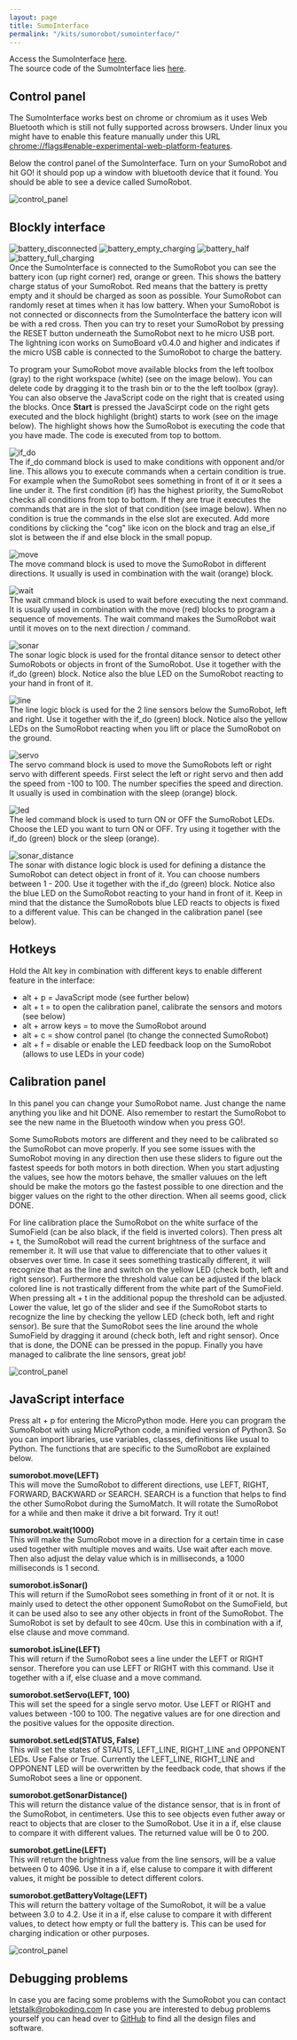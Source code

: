 ```yaml
---
layout: page
title: SumoInterface
permalink: "/kits/sumorobot/sumointerface/"
---
```


Access the SumoInterface [here](http://sumo.robokoding.com).  
The source code of the SumoInterface lies [here](https://github.com/robokoding/sumorobot-interface).

## Control panel

The SumoInterface works best on chrome or chromium as it uses Web Bluetooth which is still not fully supported across browsers. Under linux you might have to enable this feature manually under this URL [chrome://flags#enable-experimental-web-platform-features](chrome://flags#enable-experimental-web-platform-features).

Below the control panel of the SumoInterface. Turn on your SumoRobot and hit GO! it should pop up a window with bluetooth device that it found. You should be able to see a device called SumoRobot.

![control_panel](/assets/img/sumorobot_interface_control_panel.png)

## Blockly interface

![battery_disconnected](/assets/img/sumorobot/sumointerface/battery_disconnected.png)
![battery_empty_charging](/assets/img/sumorobot/sumointerface/battery_empty_charging.png)
![battery_half](/assets/img/sumorobot/sumointerface/battery_half.png)
![battery_full_charging](/assets/img/sumorobot/sumointerface/battery_full_charging.png)  
Once the SumoInterface is connected to the SumoRobot you can see the battery icon (up right corner) red, orange or green. This shows the battery charge status of your SumoRobot. Red means that the battery is pretty empty and it should be charged as soon as possible. Your SumoRobot can randomly reset at times when it has low battery. When your SumoRobot is not connected or disconnects from the SumoInterface the battery icon will be with a red cross. Then you can try to reset your SumoRobot by pressing the RESET button underneath the SumoRobot next to he micro USB port. The lightning icon works on SumoBoard v0.4.0 and higher and indicates if the micro USB cable is connected to the SumoRobot to charge the battery.

To program your SumoRobot move available blocks from the left toolbox (gray) to the right workspace (white) (see on the image below). You can delete code by dragging it to the trash bin or to the the left toolbox (gray). You can also observe the JavaScript code on the right that is created using the blocks. Once **Start** is pressed the JavaScirpt code on the right gets executed and the block highlight (bright) starts to work (see on the image below). The highlight shows how the SumoRobot is executing the code that you have made. The code is executed from top to bottom.

![if_do](/assets/img/sumorobot/sumointerface/if_do.png)  
The if_do command block is used to make conditions with opponent and/or line. This allows you to execute commands when a certain condition is true. For example when the SumoRobot sees something in front of it or it sees a line under it.
The first condition (if) has the highest priority, the SumoRobot checks all conditions from top to bottom. If they are true it executes the commands that are in the slot of that condition (see image below). When no condition is true the commands in the else slot are executed. Add more conditions by clicking the "cog" like icon on the block and trag an else_if slot is between the if and else block in the small popup.

![move](/assets/img/sumorobot/sumointerface/move.png)  
The move command block is used to move the SumoRobot in different directions. It usually is used in combination with the wait (orange) block.

![wait](/assets/img/sumorobot/sumointerface/sleep.png)  
The wait cmmand block is used to wait before executing the next command. It is usually used in combination with the move (red) blocks to program a sequence of movements. The wait command makes the SumoRobot wait until it moves on to the next direction / command.

![sonar](/assets/img/sumorobot/sumointerface/opponent.png)  
The sonar logic block is used for the frontal ditance sensor to detect other SumoRobots or objects in front of the SumoRobot. Use it together with the if_do (green) block. Notice also the blue LED on the SumoRobot reacting to your hand in front of it.

![line](/assets/img/sumorobot/sumointerface/line.png)  
The line logic block is used for the 2 line sensors below the SumoRobot, left and right. Use it together with the if_do (green) block. Notice also the yellow LEDs on the SumoRobot reacting when you lift or place the SumoRobot on the ground.

![servo](/assets/img/sumorobot/sumointerface/servo.png)  
The servo command block is used to move the SumoRobots left or right servo with different speeds. First select the left or right servo and then add the speed from -100 to 100. The number specifies the speed and direction. It usually is used in combination with the sleep (orange) block.

![led](/assets/img/sumorobot/sumointerface/led.png)  
The led command block is used to turn ON or OFF the SumoRobot LEDs. Choose the LED you want to turn ON or OFF. Try using it together with the if_do (green) block or the sleep (orange).

![sonar_distance](/assets/img/sumorobot/sumointerface/opponent_distance.png)  
The sonar with distance logic block is used for defining a distance the SumoRobot can detect object in front of it. You can choose numbers between 1 - 200. Use it together with the if_do (green) block. Notice also the blue LED on the SumoRobot reacting to your hand in front of it. Keep in mind that the distance the SumoRobots blue LED reacts to objects is fixed to a different value. This can be changed in the calibration panel (see below).

## Hotkeys

Hold the Alt key in combination with different keys to enable different feature in the interface:
* alt + p = JavaScript mode (see further below)
* alt + t = to open the calibration panel, calibrate the sensors and motors (see below)
* alt + arrow keys = to move the SumoRobot around
* alt + c = show control panel (to change the connected SumoRobot)
* alt + f = disable or enable the LED feedback loop on the SumoRobot (allows to use LEDs in your code)

## Calibration panel

In this panel you can change your SumoRobot name. Just change the name anything you like and hit DONE. Also remember to restart the SumoRobot to see the new name in the Bluetooth window when you press GO!.

Some SumoRobots motors are different and they need to be calibrated so the SumoRobot can move properly. If you see some issues with the SumoRobot moving in any direction then use these sliders to figure out the fastest speeds for both motors in both direction. When you start adjusting the values, see how the motors behave, the smaller valuues on the left should be make the motors go the fastest possible to one direction and the bigger values on the right to the other direction. When all seems good, click DONE.

For line calibration place the SumoRobot on the white surface of the SumoField (can be also black, if the field is inverted colors). Then press alt + t, the SumoRobot will read the current brightness of the surface and remember it. It will use that value to differenciate that to other values it observes over time. In case it sees something trastically different, it will recognize that as the line and switch on the yellow LED (check both, left and right sensor). Furthermore the threshold value can be adjusted if the black colored line is not trastically different from the white part of the SumoField. When pressing alt + t in the additional popup the threshold can be adjusted. Lower the value, let go of the slider and see if the SumoRobot starts to recognize the line by checking the yellow LED (check both, left and right sensor). Be sure that the SumoRobot sees the line around the whole SumoField by dragging it around (check both, left and right sensor). Once that is done, the DONE can be pressed in the popup. Finally you have managed to calibrate the line sensors, great job!

![control_panel](/assets/img/sumorobot_interface_blockly.png)

## JavaScript interface

Press alt + p for entering the MicroPython mode. Here you can program the SumoRobot with using MicroPython code, a minified version of Python3. So you can import libraries, use variables, classes, definitions like usual to Python. The functions that are specific to the SumoRobot are explained below.

**sumorobot.move(LEFT)**  
This will move the SumoRobot to different directions, use LEFT, RIGHT, FORWARD, BACKWARD or SEARCH. SEARCH is a function that helps to find the other SumoRobot during the SumoMatch. It will rotate the SumoRobot for a while and then make it drive a bit forward. Try it out!

**sumorobot.wait(1000)**  
This will make the SumoRobot move in a direction for a certain time in case used together with multiple moves and waits. Use wait after each move. Then also adjust the delay value which is in milliseconds, a 1000 milliseconds is 1 second.

**sumorobot.isSonar()**  
This will return if the SumoRobot sees something in front of it or not. It is mainly used to detect the other opponent SumoRobot on the SumoField, but it can be used also to see any other objects in front of the SumoRobot. The SumoRobot is set by default to see 40cm. Use this in combination with a if, else clause and move command.

**sumorobot.isLine(LEFT)**  
This will return if the SumoRobot sees a line under the LEFT or RIGHT sensor. Therefore you can use LEFT or RIGHT with this command. Use it together with a if, else cluase and a move command.

**sumorobot.setServo(LEFT, 100)**  
This will set the speed for a single servo motor. Use LEFT or RIGHT and values between -100 to 100. The negative values are for one direction and the positive values for the opposite direction.

**sumorobot.setLed(STATUS, False)**  
This will set the states of STAUTS, LEFT_LINE, RIGHT_LINE and OPPONENT LEDs. Use False or True. Currently the LEFT_LINE, RIGHT_LINE and OPPONENT LED will be overwritten by the feedback code, that shows if the SumoRobot sees a line or opponent.

**sumorobot.getSonarDistance()**  
This will return the distance value of the distance sensor, that is in front of the SumoRobot, in centimeters. Use this to see objects even futher away or react to objects that are closer to the SumoRobot. Use it in a if, else clause to compare it with different values. The returned value will be 0 to 200.

**sumorobot.getLine(LEFT)**  
This will return the brightness value from the line sensors, will be a value between 0 to 4096. Use it in a if, else caluse to compare it with different values, it might be possible to detect different colors.

**sumorobot.getBatteryVoltage(LEFT)**  
This will return the battery voltage of the SumoRobot, it will be a value between 3.0 to 4.2. Use it in a if, else caluse to compare it with different values, to detect how empty or full the battery is. This can be used for charging indication or other purposes.

![control_panel](/assets/img/sumorobot_python_code.png)

## Debugging problems

In case you are facing some problems with the SumoRobot you can contact [letstalk@robokoding.com](#)
In case you are interested to debug problems yourself you can head over to [GitHub](https://github.com/robokoding) to find all the design files and software.
